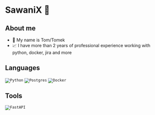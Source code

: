 # SawaniX 🐼
## About me
- :wave: My name is Tom/Tomek
- :chart_with_upwards_trend: I have more than 2 years of professional experience working with python, docker, jira and more

## Languages 
<code><img alt="Python" src="https://img.shields.io/badge/python%20-%2314354C.svg?&style=for-the-badge&logo=python&logoColor=white"></code>
<code><img alt="Postgres" src="https://img.shields.io/badge/postgres-%23316192.svg?&style=for-the-badge&logo=postgresql&logoColor=white"/></code>
<code><img alt="Docker" src="https://img.shields.io/badge/docker%20-%230db7ed.svg?&style=for-the-badge&logo=docker&logoColor=white"/></code>

## Tools
<code><img alt="FastAPI" src="https://img.shields.io/badge/FastAPI-005571?style=for-the-badge&logo=fastapi"></code>


<!--
**SawaniX/SawaniX** is a ✨ _special_ ✨ repository because its `README.md` (this file) appears on your GitHub profile.

Here are some ideas to get you started:

- 🔭 I’m currently working on ...
- 🌱 I’m currently learning ...
- 👯 I’m looking to collaborate on ...
- 🤔 I’m looking for help with ...
- 💬 Ask me about ...
- 📫 How to reach me: ...
- 😄 Pronouns: ...
- ⚡ Fun fact: ...
-->
